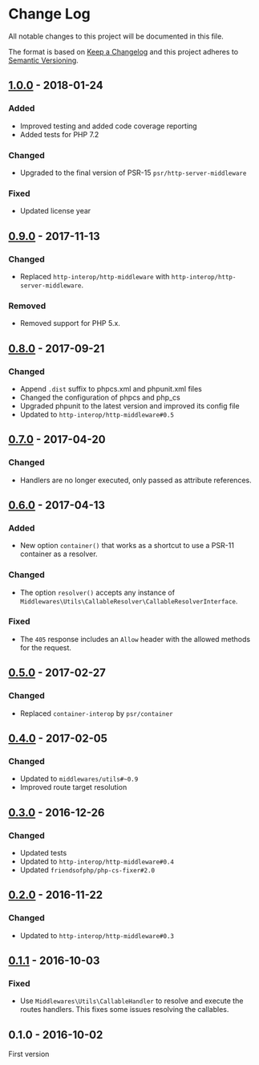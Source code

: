 # Change Log

All notable changes to this project will be documented in this file.

The format is based on [Keep a Changelog](http://keepachangelog.com/) 
and this project adheres to [Semantic Versioning](http://semver.org/).

## [1.0.0] - 2018-01-24

### Added

- Improved testing and added code coverage reporting
- Added tests for PHP 7.2

### Changed

- Upgraded to the final version of PSR-15 `psr/http-server-middleware`

### Fixed

- Updated license year

## [0.9.0] - 2017-11-13

### Changed

- Replaced `http-interop/http-middleware` with  `http-interop/http-server-middleware`.

### Removed

- Removed support for PHP 5.x.

## [0.8.0] - 2017-09-21

### Changed

- Append `.dist` suffix to phpcs.xml and phpunit.xml files
- Changed the configuration of phpcs and php_cs
- Upgraded phpunit to the latest version and improved its config file
- Updated to `http-interop/http-middleware#0.5`

## [0.7.0] - 2017-04-20

### Changed

- Handlers are no longer executed, only passed as attribute references.

## [0.6.0] - 2017-04-13

### Added

- New option `container()` that works as a shortcut to use a PSR-11 container as a resolver.

### Changed

- The option `resolver()` accepts any instance of `Middlewares\Utils\CallableResolver\CallableResolverInterface`.

### Fixed

- The `405` response includes an `Allow` header with the allowed methods for the request.

## [0.5.0] - 2017-02-27

### Changed

- Replaced `container-interop` by `psr/container`

## [0.4.0] - 2017-02-05

### Changed

- Updated to `middlewares/utils#~0.9`
- Improved route target resolution

## [0.3.0] - 2016-12-26

### Changed

- Updated tests
- Updated to `http-interop/http-middleware#0.4`
- Updated `friendsofphp/php-cs-fixer#2.0`

## [0.2.0] - 2016-11-22

### Changed

- Updated to `http-interop/http-middleware#0.3`

## [0.1.1] - 2016-10-03

### Fixed

- Use `Middlewares\Utils\CallableHandler` to resolve and execute the routes handlers. This fixes some issues resolving the callables.

## 0.1.0 - 2016-10-02

First version

[1.0.0]: https://github.com/middlewares/aura-router/compare/v0.9.0...v1.0.0
[0.9.0]: https://github.com/middlewares/aura-router/compare/v0.8.0...v0.9.0
[0.8.0]: https://github.com/middlewares/aura-router/compare/v0.7.0...v0.8.0
[0.7.0]: https://github.com/middlewares/aura-router/compare/v0.6.0...v0.7.0
[0.6.0]: https://github.com/middlewares/aura-router/compare/v0.5.0...v0.6.0
[0.5.0]: https://github.com/middlewares/aura-router/compare/v0.4.0...v0.5.0
[0.4.0]: https://github.com/middlewares/aura-router/compare/v0.3.0...v0.4.0
[0.3.0]: https://github.com/middlewares/aura-router/compare/v0.2.0...v0.3.0
[0.2.0]: https://github.com/middlewares/aura-router/compare/v0.1.1...v0.2.0
[0.1.1]: https://github.com/middlewares/aura-router/compare/v0.1.0...v0.1.1
